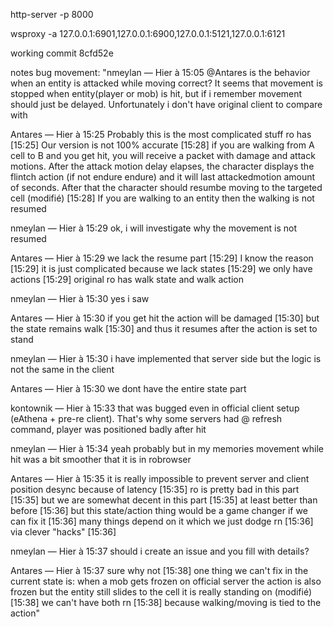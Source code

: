 http-server -p 8000


wsproxy -a 127.0.0.1:6901,127.0.0.1:6900,127.0.0.1:5121,127.0.0.1:6121

working commit 8cfd52e




notes bug movement:
"nmeylan — Hier à 15:05
@Antares is the behavior when an entity is attacked while moving correct? It seems that movement is stopped when entity(player or mob) is hit, but if i remember movement should just be delayed. Unfortunately i don't have original client to compare with

Antares — Hier à 15:25
Probably this is the most complicated stuff ro has
[15:25]
Our version is not 100% accurate
[15:28]
if you are walking from A cell to B and you get hit, you will receive a packet with damage and attack motions. After the attack motion delay elapses, the character displays the flintch action (if not endure endure) and it will last attackedmotion amount of seconds. After that the character should resumbe moving to the targeted cell (modifié)
[15:28]
If you are walking to an entity then the walking is not resumed

nmeylan — Hier à 15:29
ok, i will investigate why the movement is not resumed

Antares — Hier à 15:29
we lack the resume part
[15:29]
I know the reason
[15:29]
it is just complicated because we lack states
[15:29]
we only have actions
[15:29]
original ro has walk state and walk action

nmeylan — Hier à 15:30
yes i saw

Antares — Hier à 15:30
if you get hit the action will be damaged
[15:30]
but the state remains walk
[15:30]
and thus it resumes after the action is set to stand

nmeylan — Hier à 15:30
i have implemented that server side but the logic is not the same in the client

Antares — Hier à 15:30
we dont have the entire state part

kontownik — Hier à 15:33
that was bugged even in official client setup (eAthena + pre-re client). That's why some servers had @ refresh command, player was positioned badly after hit

nmeylan — Hier à 15:34
yeah probably but in my memories movement while hit was a bit smoother that it is in robrowser

Antares — Hier à 15:35
it is really impossible to prevent server and client position desync because of latency
[15:35]
ro is pretty bad in this part
[15:35]
but we are somewhat decent in this part
[15:35]
at least better than before
[15:36]
but this state/action thing would be a game changer if we can fix it
[15:36]
many things depend on it which we just dodge rn
[15:36]
via clever "hacks"
[15:36]


nmeylan — Hier à 15:37
should i create an issue and you fill with details?

Antares — Hier à 15:37
sure why not
[15:38]
one thing we can't fix in the current state is: when a mob gets frozen on official server the action is also frozen but the entity still slides to the cell it is really standing on (modifié)
[15:38]
we can't have both rn
[15:38]
because walking/moving is tied to the action"
